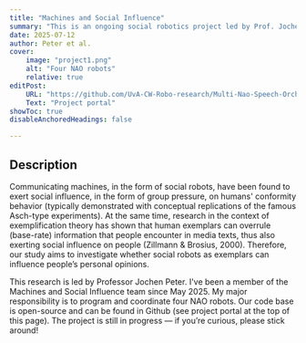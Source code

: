 ```yaml
---
title: "Machines and Social Influence"
summary: "This is an ongoing social robotics project led by Prof. Jochen Peter. It aims to examine whether social robots (used as exemplars) can influence people’s personal opinions." 
date: 2025-07-12
author: Peter et al. 
cover:
    image: "project1.png"
    alt: "Four NAO robots"
    relative: true
editPost:
    URL: "https://github.com/UvA-CW-Robo-research/Multi-Nao-Speech-Orchestration"
    Text: "Project portal"
showToc: true
disableAnchoredHeadings: false

---
```


## Description

Communicating machines, in the form of social robots, have been found to exert social influence, in the form of group pressure, on humans' conformity behavior (typically demonstrated with conceptual replications of the famous Asch-type experiments). At the same time, research in the context of exemplification theory has shown that human exemplars can overrule (base-rate) information that people encounter in media texts, thus also exerting social influence on people (Zillmann & Brosius, 2000). Therefore, our study aims to investigate whether social robots as exemplars can influence people’s personal opinions. 

This research is led by Professor Jochen Peter. I've been a member of the Machines and Social Influence team since May 2025. My major responsibility is to program and coordinate four NAO robots. Our code base is open-source and can be found in Github (see project portal at the top of this page). The project is still in progress — if you’re curious, please stick around!
